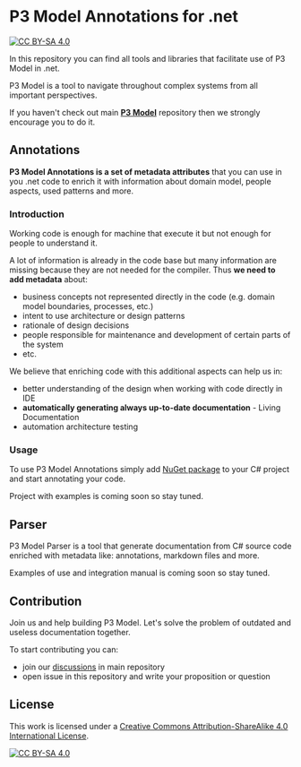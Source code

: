 # P3 Model Annotations for .net

[![CC BY-SA 4.0][cc-by-sa-shield]][cc-by-sa]

In this repository you can find all tools and libraries that facilitate use of P3 Model in .net.

P3 Model is a tool to navigate throughout complex systems from all important perspectives.

If you haven't check out main [**P3 Model**](https://github.com/P3-model/P3-model) repository then we strongly encourage you to do it.

## Annotations

**P3 Model Annotations is a set of metadata attributes** that you can use in you .net code to enrich it with information about domain model, people aspects, used patterns and more.

### Introduction

Working code is enough for machine that execute it but not enough for people to understand it.

A lot of information is already in the code base but many information are missing because they are not needed for the compiler. Thus **we need to add metadata** about:

- business concepts not represented directly in the code (e.g. domain model boundaries, processes, etc.)
- intent to use architecture or design patterns
- rationale of design decisions
- people responsible for maintenance and development of certain parts of the system
- etc.

We believe that enriching code with this additional aspects can help us in:

- better understanding of the design when working with code directly in IDE
- **automatically generating always up-to-date documentation** - Living Documentation
- automation architecture testing

### Usage

To use P3 Model Annotations simply add [NuGet package](https://www.nuget.org/packages/P3Model.Annotations/) to your C# project and start annotating your code.

Project with examples is coming soon so stay tuned.

## Parser

P3 Model Parser is a tool that generate documentation from C# source code enriched with metadata like: annotations, markdown files and more.

Examples of use and integration manual is coming soon so stay tuned.

## Contribution

Join us and help building P3 Model. Let's solve the problem of outdated and useless documentation together.

To start contributing you can:
- join our [discussions](https://github.com/P3-model/P3-model/discussions) in main repository
- open issue in this repository and write your proposition or question

## License

This work is licensed under a
[Creative Commons Attribution-ShareAlike 4.0 International License][cc-by-sa].

[![CC BY-SA 4.0][cc-by-sa-image]][cc-by-sa]

[cc-by-sa]: http://creativecommons.org/licenses/by-sa/4.0/
[cc-by-sa-image]: https://licensebuttons.net/l/by-sa/4.0/88x31.png
[cc-by-sa-shield]: https://img.shields.io/badge/License-CC%20BY--SA%204.0-lightgrey.svg